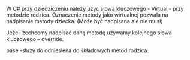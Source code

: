 ﻿W C# przy dziedziczeniu należy użyć słowa kluczowego - Virtual - przy metodzie rodzica. Oznaczenie metody jako wirtualnej pozwala 
na nadpisanie metody dziecka.  (Może być nadpisana ale nie musi)

Jeżeli zechcemy nadpisać daną metodę używamy kolejnego słowa kluczowego – override. 

base -służy do odniesiena do składowych metod rodzica.